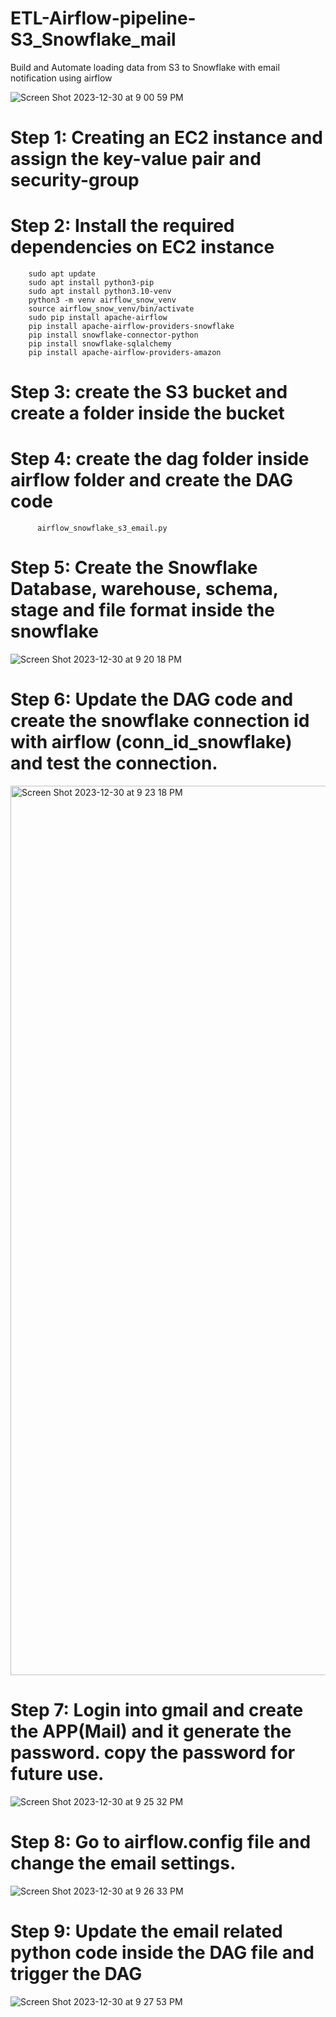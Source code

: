 # ETL-Airflow-pipeline-S3_Snowflake_mail
Build and Automate loading data from S3 to Snowflake with email notification using airflow

![Screen Shot 2023-12-30 at 9 00 59 PM](https://github.com/devaa07/ETL-Airflow-pipeline-S3_Snowflake_mail/assets/126756574/968bfb67-454b-4117-a283-331fc67eb327)


# Step 1: Creating an EC2 instance and assign the key-value pair and security-group

# Step 2: Install the required dependencies on EC2 instance
        sudo apt update
        sudo apt install python3-pip
        sudo apt install python3.10-venv
        python3 -m venv airflow_snow_venv
        source airflow_snow_venv/bin/activate
        sudo pip install apache-airflow
        pip install apache-airflow-providers-snowflake
        pip install snowflake-connector-python
        pip install snowflake-sqlalchemy
        pip install apache-airflow-providers-amazon

# Step 3: create the S3 bucket and create a folder inside the bucket

# Step 4: create the dag folder inside airflow folder and create the DAG code
          airflow_snowflake_s3_email.py

# Step 5: Create the Snowflake Database, warehouse, schema, stage and file format inside the snowflake

![Screen Shot 2023-12-30 at 9 20 18 PM](https://github.com/devaa07/ETL-Airflow-pipeline-S3_Snowflake_mail/assets/126756574/5194b887-ab82-4803-97bf-4d466ccfa6f5)

# Step 6: Update the DAG code and create the snowflake connection id with airflow (conn_id_snowflake) and test the connection.

<img width="1423" alt="Screen Shot 2023-12-30 at 9 23 18 PM" src="https://github.com/devaa07/ETL-Airflow-pipeline-S3_Snowflake_mail/assets/126756574/65ab7c82-0b69-4ae0-ad1e-fb4e4abe8340">

# Step 7: Login into gmail and create the APP(Mail) and it generate the password. copy the password for future use.

![Screen Shot 2023-12-30 at 9 25 32 PM](https://github.com/devaa07/ETL-Airflow-pipeline-S3_Snowflake_mail/assets/126756574/28042033-9052-4796-80e7-0d1cef43f64a)

# Step 8: Go to airflow.config file and change the email settings. 

![Screen Shot 2023-12-30 at 9 26 33 PM](https://github.com/devaa07/ETL-Airflow-pipeline-S3_Snowflake_mail/assets/126756574/d6fa5004-ef17-49c1-a99f-0a0a15a1aec8)

# Step 9: Update the email related python code inside the DAG file and trigger the DAG

![Screen Shot 2023-12-30 at 9 27 53 PM](https://github.com/devaa07/ETL-Airflow-pipeline-S3_Snowflake_mail/assets/126756574/60f0dee9-c0d7-4700-8ef9-19e09523767f)





